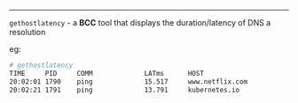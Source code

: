 ---

`gethostlatency` - a **BCC** tool that displays the duration/latency of DNS a resolution

eg:

```sh
# gethostlatency
TIME     PID     COMM             LATms      HOST
20:02:01 1790    ping             15.517     www.netflix.com
20:02:21 1791    ping             13.791     kubernetes.io
```

